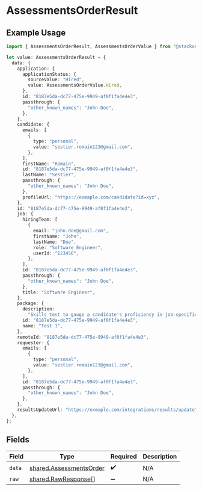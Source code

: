 # AssessmentsOrderResult

## Example Usage

```typescript
import { AssessmentsOrderResult, AssessmentsOrderValue } from "@stackone/stackone-client-ts/sdk/models/shared";

let value: AssessmentsOrderResult = {
  data: {
    application: {
      applicationStatus: {
        sourceValue: "Hired",
        value: AssessmentsOrderValue.Hired,
      },
      id: "8187e5da-dc77-475e-9949-af0f1fa4e4e3",
      passthrough: {
        "other_known_names": "John Doe",
      },
    },
    candidate: {
      emails: [
        {
          type: "personal",
          value: "sestier.romain123@gmail.com",
        },
      ],
      firstName: "Romain",
      id: "8187e5da-dc77-475e-9949-af0f1fa4e4e3",
      lastName: "Sestier",
      passthrough: {
        "other_known_names": "John Doe",
      },
      profileUrl: "https://exmaple.com/candidate?id=xyz",
    },
    id: "8187e5da-dc77-475e-9949-af0f1fa4e4e3",
    job: {
      hiringTeam: [
        {
          email: "john.doe@gmail.com",
          firstName: "John",
          lastName: "Doe",
          role: "Software Engineer",
          userId: "123456",
        },
      ],
      id: "8187e5da-dc77-475e-9949-af0f1fa4e4e3",
      passthrough: {
        "other_known_names": "John Doe",
      },
      title: "Software Engineer",
    },
    package: {
      description:
        "Skills test to gauge a candidate's proficiency in job-specific skills",
      id: "8187e5da-dc77-475e-9949-af0f1fa4e4e3",
      name: "Test 1",
    },
    remoteId: "8187e5da-dc77-475e-9949-af0f1fa4e4e3",
    requester: {
      emails: [
        {
          type: "personal",
          value: "sestier.romain123@gmail.com",
        },
      ],
      id: "8187e5da-dc77-475e-9949-af0f1fa4e4e3",
      passthrough: {
        "other_known_names": "John Doe",
      },
    },
    resultsUpdateUrl: "https://exmaple.com/integrations/results/update",
  },
};
```

## Fields

| Field                                                                     | Type                                                                      | Required                                                                  | Description                                                               |
| ------------------------------------------------------------------------- | ------------------------------------------------------------------------- | ------------------------------------------------------------------------- | ------------------------------------------------------------------------- |
| `data`                                                                    | [shared.AssessmentsOrder](../../../sdk/models/shared/assessmentsorder.md) | :heavy_check_mark:                                                        | N/A                                                                       |
| `raw`                                                                     | [shared.RawResponse](../../../sdk/models/shared/rawresponse.md)[]         | :heavy_minus_sign:                                                        | N/A                                                                       |